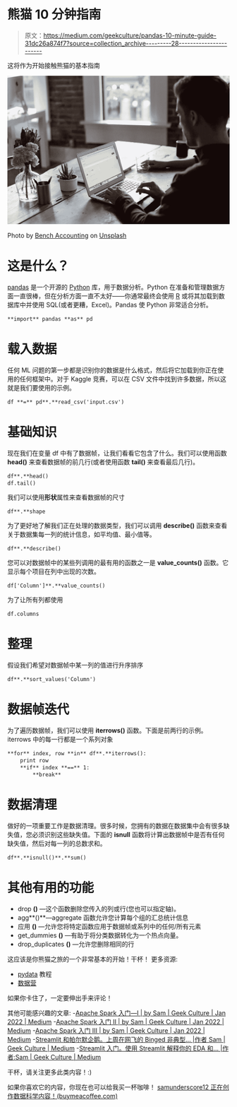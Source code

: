 # 熊猫 10 分钟指南

> 原文：<https://medium.com/geekculture/pandas-10-minute-guide-31dc26a874f7?source=collection_archive---------28----------------------->

这将作为开始接触熊猫的基本指南

![](img/c87fc4b327ae19d61dee4ff2b712a888.png)

Photo by [Bench Accounting](https://unsplash.com/@benchaccounting?utm_source=unsplash&utm_medium=referral&utm_content=creditCopyText) on [Unsplash](https://unsplash.com/s/photos/online-classes?utm_source=unsplash&utm_medium=referral&utm_content=creditCopyText)

# 这是什么？

[pandas](http://pandas.pydata.org/) 是一个开源的 [Python](http://www.python.org/) 库，用于数据分析。Python 在准备和管理数据方面一直很棒，但在分析方面一直不太好——你通常最终会使用 [R](http://www.r-project.org/) 或将其加载到数据库中并使用 SQL(或者更糟，Excel)。Pandas 使 Python 非常适合分析。

```
**import** pandas **as** pd
```

# 载入数据

任何 ML 问题的第一步都是识别你的数据是什么格式，然后将它加载到你正在使用的任何框架中。对于 Kaggle 竞赛，可以在 CSV 文件中找到许多数据，所以这就是我们要使用的示例。

```
df **=** pd**.**read_csv('input.csv')
```

# 基础知识

现在我们在变量 df 中有了数据帧，让我们看看它包含了什么。我们可以使用函数 **head()** 来查看数据帧的前几行(或者使用函数 **tail()** 来查看最后几行)。

```
df**.**head()
df.tail()
```

我们可以使用**形状**属性来查看数据帧的尺寸

```
df**.**shape
```

为了更好地了解我们正在处理的数据类型，我们可以调用 **describe()** 函数来查看关于数据集每一列的统计信息，如平均值、最小值等。

```
df**.**describe()
```

您可以对数据帧中的某些列调用的最有用的函数之一是 **value_counts()** 函数。它显示每个项目在列中出现的次数。

```
df['Column']**.**value_counts()
```

为了让所有列都使用

```
df.columns
```

# 整理

假设我们希望对数据帧中某一列的值进行升序排序

```
df**.**sort_values('Column')
```

# 数据帧迭代

为了遍历数据帧，我们可以使用 **iterrows()** 函数。下面是前两行的示例。iterrows 中的每一行都是一个系列对象

```
**for** index, row **in** df**.**iterrows():
    print row
    **if** index **==** 1:
        **break**
```

# 数据清理

做好的一项重要工作是数据清理。很多时候，您拥有的数据在数据集中会有很多缺失值，您必须识别这些缺失值。下面的 **isnull** 函数将计算出数据帧中是否有任何缺失值，然后对每一列的总数求和。

```
df**.**isnull()**.**sum()
```

# 其他有用的功能

*   drop **()** —这个函数删除您传入的列或行(您也可以指定轴)。
*   agg**()**—aggregate 函数允许您计算每个组的汇总统计信息
*   应用 **()** —允许您将特定函数应用于数据帧或系列中的任何/所有元素
*   get_dummies **()** —有助于将分类数据转化为一个热点向量。
*   drop_duplicates **()** —允许您删除相同的行

这应该是你熊猫之旅的一个非常基本的开始！干杯！
更多资源:

*   [pydata](http://pandas.pydata.org/pandas-docs/stable/10min.html) 教程
*   [数据营](https://www.datacamp.com/community/tutorials/pandas-tutorial-dataframe-python)

如果你卡住了，一定要伸出手来评论！

其他可能感兴趣的文章:
-[Apache Spark 入门—I | by Sam | Geek Culture | Jan 2022 | Medium](/geekculture/getting-started-with-apache-spark-i-5fbbe7b47667)
-[Apache Spark 入门 II | by Sam | Geek Culture | Jan 2022 | Medium](/geekculture/getting-started-with-apache-spark-ii-fffeab9f5df7)
-[Apache Spark 入门 III | by Sam | Geek Culture | Jan 2022 | Medium](/geekculture/getting-started-with-apache-spark-iii-1758581d87f3)
-[Streamlit 和帕尔默企鹅。上周在网飞的 Binged 非典型… |作者 Sam | Geek Culture | Medium](/geekculture/streamlit-and-palmer-penguins-92a09004ed45)
-[Streamlit 入门。使用 Streamlit 解释你的 EDA 和… |作者:Sam | Geek Culture | Medium](/geekculture/getting-started-with-streamlit-ed81eafcb298)

干杯，请关注更多此类内容！:)

如果你喜欢它的内容，你现在也可以给我买一杯咖啡！
[samunderscore12 正在创作数据科学内容！(buymeacoffee.com)](https://www.buymeacoffee.com/samunderscore12)
